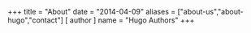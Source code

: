 +++
title = "About"
date = "2014-04-09"
aliases = ["about-us","about-hugo","contact"]
[ author ]
  name = "Hugo Authors"
+++


